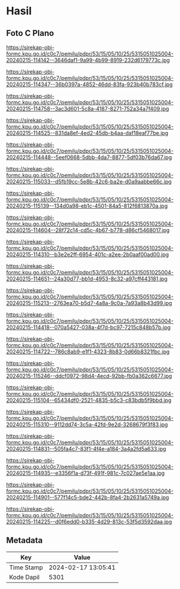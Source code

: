 # Hasil

## Foto C Plano

https://sirekap-obj-formc.kpu.go.id/c0c7/pemilu/pdpr/53/15/05/10/25/5315051025004-20240215-114142--3646daf1-9a99-4b99-8919-232d6179773c.jpg

https://sirekap-obj-formc.kpu.go.id/c0c7/pemilu/pdpr/53/15/05/10/25/5315051025004-20240215-114347--36b0397a-4852-46dd-83fa-923b40b783cf.jpg

https://sirekap-obj-formc.kpu.go.id/c0c7/pemilu/pdpr/53/15/05/10/25/5315051025004-20240215-114758--3ac3d601-5c8a-4187-8271-752a34a7f409.jpg

https://sirekap-obj-formc.kpu.go.id/c0c7/pemilu/pdpr/53/15/05/10/25/5315051025004-20240215-114525--831da8ef-4ed2-45db-b4aa-daf18eaf77be.jpg

https://sirekap-obj-formc.kpu.go.id/c0c7/pemilu/pdpr/53/15/05/10/25/5315051025004-20240215-114448--5eef0668-5dbb-4da7-8877-5df03b76da67.jpg

https://sirekap-obj-formc.kpu.go.id/c0c7/pemilu/pdpr/53/15/05/10/25/5315051025004-20240215-115033--d5fb19cc-5e8b-42c6-ba2e-d0a9aabbe66c.jpg

https://sirekap-obj-formc.kpu.go.id/c0c7/pemilu/pdpr/53/15/05/10/25/5315051025004-20240215-115139--134d0a98-eb1c-4501-84a5-812f6813870a.jpg

https://sirekap-obj-formc.kpu.go.id/c0c7/pemilu/pdpr/53/15/05/10/25/5315051025004-20240215-114604--28f72c14-cd5c-4b67-b778-d86cf5468017.jpg

https://sirekap-obj-formc.kpu.go.id/c0c7/pemilu/pdpr/53/15/05/10/25/5315051025004-20240215-114310--b3e2e2ff-6954-401c-a2ee-2b0aaf00ad00.jpg

https://sirekap-obj-formc.kpu.go.id/c0c7/pemilu/pdpr/53/15/05/10/25/5315051025004-20240215-114651--24a30d77-bb1d-4953-8c32-a97cff443181.jpg

https://sirekap-obj-formc.kpu.go.id/c0c7/pemilu/pdpr/53/15/05/10/25/5315051025004-20240215-115213--2763ea70-b5d7-4a8a-9c0a-7a93a8b43d99.jpg

https://sirekap-obj-formc.kpu.go.id/c0c7/pemilu/pdpr/53/15/05/10/25/5315051025004-20240215-114418--070a5427-038a-4f7d-bc97-7215c848b57b.jpg

https://sirekap-obj-formc.kpu.go.id/c0c7/pemilu/pdpr/53/15/05/10/25/5315051025004-20240215-114722--786c8ab9-e1f1-4323-8b83-0d66b8321fbc.jpg

https://sirekap-obj-formc.kpu.go.id/c0c7/pemilu/pdpr/53/15/05/10/25/5315051025004-20240215-115246--ddcf0972-98d4-4ecd-92bb-fb0a362c6677.jpg

https://sirekap-obj-formc.kpu.go.id/c0c7/pemilu/pdpr/53/15/05/10/25/5315051025004-20240215-115104--65434df0-2521-4835-b5c3-c83bdb5f9bbd.jpg

https://sirekap-obj-formc.kpu.go.id/c0c7/pemilu/pdpr/53/15/05/10/25/5315051025004-20240215-115310--9112dd74-3c5a-42fd-9e2d-3268679f3f83.jpg

https://sirekap-obj-formc.kpu.go.id/c0c7/pemilu/pdpr/53/15/05/10/25/5315051025004-20240215-114831--505fa4c7-83f1-4f4e-a184-3a4a2fd5a633.jpg

https://sirekap-obj-formc.kpu.go.id/c0c7/pemilu/pdpr/53/15/05/10/25/5315051025004-20240215-114935--e3356f1a-d73f-491f-981c-7c027ae5e1aa.jpg

https://sirekap-obj-formc.kpu.go.id/c0c7/pemilu/pdpr/53/15/05/10/25/5315051025004-20240215-114901--577f14c5-bde2-442b-8fa4-2b2631a5749a.jpg

https://sirekap-obj-formc.kpu.go.id/c0c7/pemilu/pdpr/53/15/05/10/25/5315051025004-20240215-114225--d0f6edd0-b335-4d29-813c-53f5d3592daa.jpg


## Metadata

| Key        | Value               |
| ---------- | ------------------- |
| Time Stamp | 2024-02-17 13:05:41 |
| Kode Dapil | 5301                |



